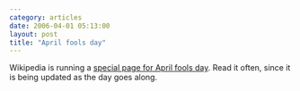 ```yaml
---
category: articles
date: 2006-04-01 05:13:00
layout: post
title: "April fools day"
---
```


Wikipedia is running a <a href="http://en.wikipedia.org/wiki/April_1,_2006">special page for April fools day</a>. Read it often, since it is being updated as the day goes along.
